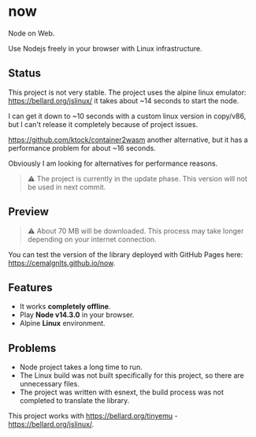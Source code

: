 # now
Node on Web.

Use Nodejs freely in your browser with Linux infrastructure.

## Status
This project is not very stable. The project uses the alpine linux emulator: https://bellard.org/jslinux/ it takes about ~14 seconds to start the node.

I can get it down to ~10 seconds with a custom linux version in copy/v86, but I can't release it completely because of project issues.

https://github.com/ktock/container2wasm another alternative, but it has a performance problem for about ~16 seconds.

Obviously I am looking for alternatives for performance reasons.

> :warning: The project is currently in the update phase. This version will not be used in next commit.

## Preview

> :warning: About 70 MB will be downloaded. This process may take longer depending on your internet connection.

You can test the version of the library deployed with GitHub Pages here: https://cemalgnlts.github.io/now.

## Features

* It works **completely offline**.
* Play **Node v14.3.0** in your browser.
* Alpine **Linux** environment.

## Problems

* Node project takes a long time to run.
* The Linux build was not built specifically for this project, so there are unnecessary files.
* The project was written with esnext, the build process was not completed to translate the library.

This project works with https://bellard.org/tinyemu - https://bellard.org/jslinux/.

